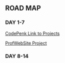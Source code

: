 ## ROAD MAP

### DAY 1-7

[CodePenk Link to Projects](https://codepen.io/collection/AKGoxz)

[ProfWebSite Project](https://codepen.io/Ily94/project/details/ZBdjbo)

### DAY 8-14
